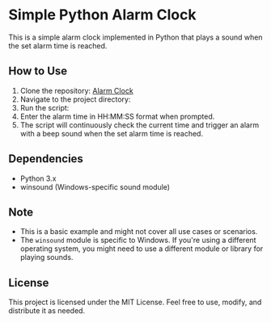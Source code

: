 # Simple Python Alarm Clock

This is a simple alarm clock implemented in Python that plays a sound when the set alarm time is reached.

## How to Use

1. Clone the repository:
   [Alarm Clock](https://github.com/Livinston-Bran/alarm-clock/blob/main/alarm-clock.py)
2. Navigate to the project directory:
3. Run the script:
4. Enter the alarm time in HH:MM:SS format when prompted.
5. The script will continuously check the current time and trigger an alarm with a beep sound when the set alarm time is reached.

## Dependencies

- Python 3.x
- winsound (Windows-specific sound module)

## Note

- This is a basic example and might not cover all use cases or scenarios.
- The `winsound` module is specific to Windows. If you're using a different operating system, you might need to use a different module or library for playing sounds.

## License

This project is licensed under the MIT License. Feel free to use, modify, and distribute it as needed.




